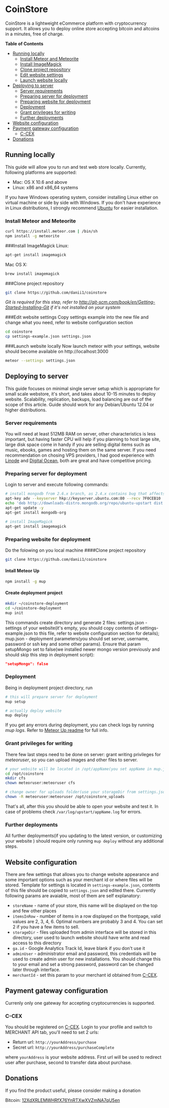 # CoinStore

CoinStore is a lightweight eCommerce platform with cryptocurrency support. It allows you to deploy online store accepting bitcoin and altcoins in a minutes, free of charge.


**Table of Contents**
- [Running locally](#running-locally)
    - [Install Meteor and Meteorite](#install-meteor-and-meteorite)
    - [Install ImageMagick](#install-imagemagick)
    - [Clone project repository](#clone-project-repository)
    - [Edit website settings](#edit-website-settings)
    - [Launch website locally](#launch-website-locally)
- [Deploying to server](#deploying-to-server)
    - [Server requirements](#server-requirements)
    - [Preparing server for deployment](#preparing-server-for-deployment)
    - [Preparing website for deployment](#preparing-website-for-deployment)
    - [Deployment](#deployment)
    - [Grant privileges for writing](#grant-privileges-for-writing)
    - [Further deployments](#further-deployments)
- [Website configuration](#website-configuration)
- [Payment gateway configuration](#payment-gateway-configuration)
    - [C-CEX](#c-cex)
- [Donations](#donations)

## Running locally
This guide will allow you to run and test web store locally. Currently, following platforms are supported:
* Mac: OS X 10.6 and above
* Linux: x86 and x86_64 systems

If you have Windows operating system, consider installing Linux either on virtual machine or side by side with Windows. If you don't have experience in Linux distributions, I strongly recommend [Ubuntu](http://www.ubuntu.com/download/desktop) for easier installation.

### Install Meteor and Meteorite

``` sh
curl https://install.meteor.com | /bin/sh
npm install -g meteorite
```
###Install ImageMagick
Linux:
``` sh
apt-get install imagemagick
```

Mac OS X:
``` sh
brew install imagemagick
```

###Clone project repository
``` sh
git clone https://github.com/danii1/coinstore
```
_Git is required for this step, refer to http://git-scm.com/book/en/Getting-Started-Installing-Git if it's not installed on your system_

###Edit website settings
Copy settings example into the new file and change what you need, refer to website configuration section
``` sh
cd coinstore
cp settings-example.json settings.json
```
###Launch website locally
Now launch meteor with your settings, website should become available on http://localhost:3000
``` sh
meteor --settings settings.json
```

## Deploying to server
This guide focuses on minimal single server setup which is appropriate for small scale webstore, it's short, and takes about 10-15 minutes to deploy website. Scalability, replication, backups, load balancing are out of the scope of this article. Guide should work for any Debian/Ubuntu 12.04 or higher distributions.

### Server requirements
You will need at least 512MB RAM on server, other characteristics is less important, but having faster CPU will help if you planning to host large site, large disk space come in handy if you are selling digital items such as music, ebooks, games and hosting them on the same server. If you need recommendation on chosing VPS providers, I had good experience with [Linode](https://www.linode.com/?r=cb553d9cb7d8dd8f836c748b9f5c690c3f549bbe) and [Digital Ocean](https://www.digitalocean.com/?refcode=7679e1b32f02), both are great and have competitive pricing.

### Preparing server for deployment
Login to server and execute following commands:
``` sh
# install mongodb from 2.6.x branch, as 2.4.x contains bug that affects CoinStore
apt-key adv --keyserver hkp://keyserver.ubuntu.com:80 --recv 7F0CEB10
echo 'deb http://downloads-distro.mongodb.org/repo/ubuntu-upstart dist 10gen' | tee /etc/apt/sources.list.d/mongodb.list
apt-get update -y
apt-get install mongodb-org

# install ImageMagick
apt-get install imagemagick
```

### Preparing website for deployment
Do the folowing on you local machine
####Clone project repository
``` sh
git clone https://github.com/danii1/coinstore
```
#### Intall Meteor Up
``` sh
npm install -g mup
```
#### Create deployment project
``` sh
mkdir ~/coinstore-deployment
cd ~/coinstore-deployment
mup init
```
This commands create directory and generate 2 files: settings.json - settings of your website(it's empty, you should copy contents of settings-example.json to this file, refer to website configuration section for details); mup.json - deployment parameters(you should set server, username, password or ssh key and some other params). Ensure that param setupMongo set to false(we installed newer mongo version previously and should skip this step in deployment script):
``` json
"setupMongo": false
```
### Deployment
Being in deployment project directory, run
``` sh
# this will prepare server for deployment
mup setup

# actually deploy website
mup deploy
```
If you get any errors during deployment, you can check logs by running _mup logs_. Refer to [Meteor Up readme](https://github.com/arunoda/meteor-up) for full info.

### Grant privileges for writing
There few last steps need to be done on server: grant writing privileges for _meteoruser_, so you can upload images and other files to server.
``` sh
# your website will be located in /opt/appName(you set appName in mup.json)
cd /opt/coinstore
mkdir cfs
chown meteoruser:meteoruser cfs

# change owner for uploads folder(use your storageDir from settings.json)
chown -R meteoruser:meteoruser /opt/coinstore_uploads
```
That's all, after this you should be able to open your website and test it. In case of problems check `/var/log/upstart/appName.log` for errors.

### Further deployments
All further deployments(if you updating to the latest version, or customizing your website ) should require only running
`mup deploy` without any additional steps.

## Website configuration
There are few settings that allows you to change website appearance and some important options such as your merchant id or where files will be stored. Template for settings is located in `settings-example.json`, contents of this file should be copied to `settings.json` and edited there. Currently following params are avaiable, most of them are self explanatory:

- `storeName` - name of your store, this name will be displayed on the top and few other places
- `itemsInRow` - number of items in a row displayed on the frontpage, valid values are 2, 3, 4, 6. Optimal numbers are probably 3 and 4. You can set 2 if you have a few items to sell.
- `storageDir` - files uploaded from admin interface will be stored in this directory, user used to launch website should have write and read access to this directory
- `ga.id` - Google Analytics Track Id, leave blank if you don't use it
- `adminUser` - administrator email and password, this credentials will be used to create admin user for new installations. You should change this to your email and set a strong password, password can be changed later through interface.
- `merchantId` - set this param to your merchant id obtained from [C-CEX](https://c-cex.com/?rf=278C17E805357FAD).


## Payment gateway configuration
Currenly only one gateway for accepting cryptocurrencies is supported.
### C-CEX
You should be registered on [C-CEX](https://c-cex.com/?rf=278C17E805357FAD). Login to your profile and switch to MERCHANT API tab, you'll need to set 2 urls:
- Return url: `http://yourAddress/purchase`
- Secret url: `http://yourAddress/purchaseComplete`

where `yourAddress` is your website address. First url will be used to redirect user after purchase, second to transfer data about purchase.


## Donations

If you find the product useful, please consider making a donation

Bitcoin: [12XdXRLEMWHRfX76YnRTXwXVZmNA7qU5en](bitcoin:12XdXRLEMWHRfX76YnRTXwXVZmNA7qU5en)

